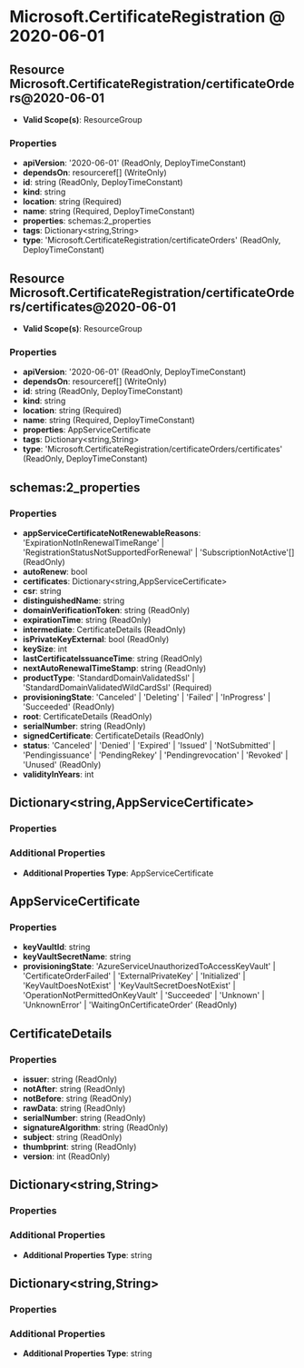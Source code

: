 # Microsoft.CertificateRegistration @ 2020-06-01

## Resource Microsoft.CertificateRegistration/certificateOrders@2020-06-01
* **Valid Scope(s)**: ResourceGroup
### Properties
* **apiVersion**: '2020-06-01' (ReadOnly, DeployTimeConstant)
* **dependsOn**: resourceref[] (WriteOnly)
* **id**: string (ReadOnly, DeployTimeConstant)
* **kind**: string
* **location**: string (Required)
* **name**: string (Required, DeployTimeConstant)
* **properties**: schemas:2_properties
* **tags**: Dictionary<string,String>
* **type**: 'Microsoft.CertificateRegistration/certificateOrders' (ReadOnly, DeployTimeConstant)

## Resource Microsoft.CertificateRegistration/certificateOrders/certificates@2020-06-01
* **Valid Scope(s)**: ResourceGroup
### Properties
* **apiVersion**: '2020-06-01' (ReadOnly, DeployTimeConstant)
* **dependsOn**: resourceref[] (WriteOnly)
* **id**: string (ReadOnly, DeployTimeConstant)
* **kind**: string
* **location**: string (Required)
* **name**: string (Required, DeployTimeConstant)
* **properties**: AppServiceCertificate
* **tags**: Dictionary<string,String>
* **type**: 'Microsoft.CertificateRegistration/certificateOrders/certificates' (ReadOnly, DeployTimeConstant)

## schemas:2_properties
### Properties
* **appServiceCertificateNotRenewableReasons**: 'ExpirationNotInRenewalTimeRange' | 'RegistrationStatusNotSupportedForRenewal' | 'SubscriptionNotActive'[] (ReadOnly)
* **autoRenew**: bool
* **certificates**: Dictionary<string,AppServiceCertificate>
* **csr**: string
* **distinguishedName**: string
* **domainVerificationToken**: string (ReadOnly)
* **expirationTime**: string (ReadOnly)
* **intermediate**: CertificateDetails (ReadOnly)
* **isPrivateKeyExternal**: bool (ReadOnly)
* **keySize**: int
* **lastCertificateIssuanceTime**: string (ReadOnly)
* **nextAutoRenewalTimeStamp**: string (ReadOnly)
* **productType**: 'StandardDomainValidatedSsl' | 'StandardDomainValidatedWildCardSsl' (Required)
* **provisioningState**: 'Canceled' | 'Deleting' | 'Failed' | 'InProgress' | 'Succeeded' (ReadOnly)
* **root**: CertificateDetails (ReadOnly)
* **serialNumber**: string (ReadOnly)
* **signedCertificate**: CertificateDetails (ReadOnly)
* **status**: 'Canceled' | 'Denied' | 'Expired' | 'Issued' | 'NotSubmitted' | 'Pendingissuance' | 'PendingRekey' | 'Pendingrevocation' | 'Revoked' | 'Unused' (ReadOnly)
* **validityInYears**: int

## Dictionary<string,AppServiceCertificate>
### Properties
### Additional Properties
* **Additional Properties Type**: AppServiceCertificate

## AppServiceCertificate
### Properties
* **keyVaultId**: string
* **keyVaultSecretName**: string
* **provisioningState**: 'AzureServiceUnauthorizedToAccessKeyVault' | 'CertificateOrderFailed' | 'ExternalPrivateKey' | 'Initialized' | 'KeyVaultDoesNotExist' | 'KeyVaultSecretDoesNotExist' | 'OperationNotPermittedOnKeyVault' | 'Succeeded' | 'Unknown' | 'UnknownError' | 'WaitingOnCertificateOrder' (ReadOnly)

## CertificateDetails
### Properties
* **issuer**: string (ReadOnly)
* **notAfter**: string (ReadOnly)
* **notBefore**: string (ReadOnly)
* **rawData**: string (ReadOnly)
* **serialNumber**: string (ReadOnly)
* **signatureAlgorithm**: string (ReadOnly)
* **subject**: string (ReadOnly)
* **thumbprint**: string (ReadOnly)
* **version**: int (ReadOnly)

## Dictionary<string,String>
### Properties
### Additional Properties
* **Additional Properties Type**: string

## Dictionary<string,String>
### Properties
### Additional Properties
* **Additional Properties Type**: string

